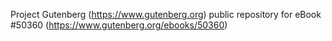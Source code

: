 Project Gutenberg (https://www.gutenberg.org) public repository for
eBook #50360 (https://www.gutenberg.org/ebooks/50360)
